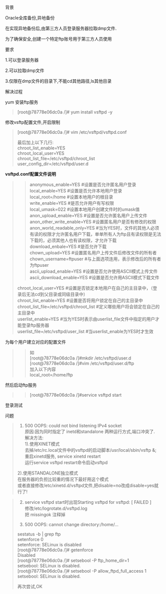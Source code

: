    背景

 Oracle全库备份,异地备份

 在实现异地备份后,由第三方人员登录服务器拉取dmp文件.

 为了确保安全,创建一个特定ftp账号用于第三方人员使用

 要求

 1.可以登录服务器

 2.可以拉取dmp文件

 3.仅限在dmp文件的目录下,不能cd其他路径,ls其他目录

 

 解决过程

 yum 安装ftp服务

 
> [root@78778e06dc0a /]# yum install vsftpd -y
> 
>  
 

 修改vsftp配置文件,开启限制

 
> [root@78778e06dc0a /]# vim /etc/vsftpd/vsftpd.conf
> 
>  最后加上以下几行:  
>  chroot_list_enable=YES  
>  chroot_local_user=YES  
>  chroot_list_file=/etc/vsftpd/chroot_list  
>  user_config_dir=/etc/vsftpd/user.d
> 
>  
 **vsftpd.conf配置文件说明** 

 
> >  anonymous_enable=YES #设置是否允许匿名用户登录  
>  local_enable=YES #设置是否允许本地用户登录  
>  local_root=/home #设置本地用户的根目录  
>  write_enable=YES #是否允许用户有写权限  
>  local_umask=022 #设置本地用户创建文件时的umask值  
>  anon_upload_enable=YES #设置是否允许匿名用户上传文件  
>  anon_other_write_enable=YES #设置匿名用户是否有修改的权限  
>  anon_world_readable_only=YES #当为YES时，文件的其他人必须有读的权限才允许匿名用户下载，单单所有人为ftp且有读权限是无法下载的，必须其他人也有读权限，才允许下载  
>  download_enbale=YES #是否允许下载  
>  chown_upload=YES #设置匿名用户上传文件后修改文件的所有者  
>  chown_username=ftpuser #与上面选项连用，表示修改后的所有者为ftpuser  
>  ascii_upload_enable=YES #设置是否允许使用ASCII模式上传文件  
>  ascii_download_enable=YES #设置是否允许用ASCII模式下载文件
> 
>  chroot_local_user=YES #设置是否锁定本地用户在自己的主目录中，（登录后无法cd到父目录或同级目录中）  
>  chroot_list_enable=YES #设置是否将用户锁定在自己的主目录中  
>  chroot_list_file=/etc/vsftpd/chroot_list #定义哪些用户将会锁定在自己的主目录中  
>  userlist_enable=YES #当为YES时表示由userlist_file文件中指定的用户才能登录ftp服务器  
>  userlist_file=/etc/vsftpd/user_list #当userlist_enable为YES时才生效
> 
>  
> 
>  
 为每个用户建立对应的配置文件 

 
> >  如  
>  [root@78778e06dc0a /]#mkdir /etc/vsftpd/user.d  
>  [root@78778e06dc0a /]#vim /etc/vsftpd/user.d/ftp  
>  加入以下内容  
>  local_root=/home/ftp
> 
>  
 

 然后启动ftp服务

 
> >  [root@78778e06dc0a /]#service vsftpd start  
>  
> 
>  
 登录测试

 问题

 
> 1. 500 OOPS: could not bind listening IPv4 socket  
>  原因:因为同时指定了 inetd和standalone 两种运行方式,端口冲突了.  
>  解决方法:  
>  1).使用XINET模式  
>  去掉/etc/rc.local文件中的vsftpd的启动脚本/usr/local/sbin/vsftp &;  
>  重启xinetd服务, service xinetd restart  
>  运行service vsftpd restart命令启动vsftpd
> 
>  2).使用STANDALONE独立模式  
>  在服务器的负担比较重的情况下最好用这个模式  
>  或者直接修改/etc/xinetd.d/vsftpd文件,把disable=no改成disable=yes就行了!
> 
>  
> 
>  
 

 

 
> 2. service vsftpd start时出现Starting vsftpd for vsftpd: [ FAILED ]  
>  修改/etc/logrotate.d/vsftpd.log  
>  把 missingok 注释掉
> 
>  3. 500 OOPS: cannot change directory:/home/...
> 
>  sestatus -b | grep ftp  
>  setenforce 0  
>  setenforce: SELinux is disabled  
>  [root@78778e06dc0a /]# getenforce  
>  Disabled  
>  [root@78778e06dc0a /]# setsebool -P ftp_home_dir=1  
>  setsebool: SELinux is disabled.  
>  [root@78778e06dc0a /]# setsebool -P allow_ftpd_full_access 1  
>  setsebool: SELinux is disabled.
> 
>  再次尝试,OK
> 
>  
 

 

   
 
